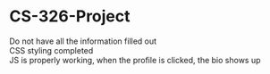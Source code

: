 # CS-326-Project
Do not have all the information filled out  
CSS styling completed  
JS is properly working, when the profile is clicked, the bio shows up
